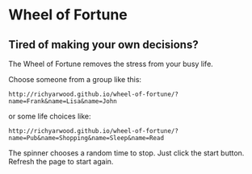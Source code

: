 # Wheel of Fortune

## Tired of making your own decisions?

The Wheel of Fortune removes the stress from your busy life.

Choose someone from a group like this:

```
http://richyarwood.github.io/wheel-of-fortune/?name=Frank&name=Lisa&name=John
```
or some life choices like:

```
http://richyarwood.github.io/wheel-of-fortune/?name=Pub&name=Shopping&name=Sleep&name=Read
```

The spinner chooses a random time to stop. Just click the start button. Refresh the page to start again.